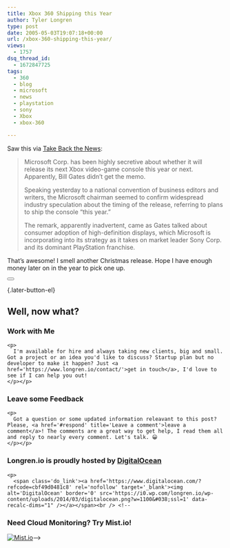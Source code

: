 ```yaml
---
title: Xbox 360 Shipping this Year
author: Tyler Longren
type: post
date: 2005-05-03T19:07:18+00:00
url: /xbox-360-shipping-this-year/
views:
  - 1757
dsq_thread_id:
  - 1672847725
tags:
  - 360
  - blog
  - microsoft
  - news
  - playstation
  - sony
  - Xbox
  - xbox-360

---
```

Saw this via [Take Back the News][1]:  
<!--adsense-->

> Microsoft Corp. has been highly secretive about whether it will release its next Xbox video-game console this year or next. Apparently, Bill Gates didn&#8217;t get the memo.
> 
> Speaking yesterday to a national convention of business editors and writers, the Microsoft chairman seemed to confirm widespread industry speculation about the timing of the release, referring to plans to ship the console &#8220;this year.&#8221;
> 
> The remark, apparently inadvertent, came as Gates talked about consumer adoption of high-definition displays, which Microsoft is incorporating into its strategy as it takes on market leader Sony Corp. and its dominant PlayStation franchise. 

<!--adsense-->

  
That&#8217;s awesome! I smell another Christmas release. Hope I have enough money later on in the year to pick one up. 

<div class="wpulike wpulike-default " >
  <div class="wp_ulike_general_class wp_ulike_is_not_liked">
    <button type="button"
					aria-label="Like Button"
					data-ulike-id="1848"
					data-ulike-nonce="4e9c3594fa"
					data-ulike-type="likeThis"
					data-ulike-template="wpulike-default"
					data-ulike-display-likers="0"
					data-ulike-disable-pophover="0"
					class="wp_ulike_btn wp_ulike_put_image wp_likethis_1848"></button><span class="count-box"></span>
  </div>
</div>

[][2]{.later-button-el}

<div class='what-next'>
  <h2>
    Well, now what?
  </h2>
  
  <div class='hire'>
    <h3>
      Work with Me
    </h3>
    
    <p>
      I'm available for hire and always taking new clients, big and small. Got a project or an idea you'd like to discuss? Startup plan but no developer to make it happen? Just <a href='https://www.longren.io/contact/'>get in touch</a>, I'd love to see if I can help you out!
    </p></p>
  </div>
  
  <div class='hire'>
    <h3>
      Leave some Feedback
    </h3>
    
    <p>
      Got a question or some updated information releavant to this post? Please, <a href='#respond' title='Leave a comment'>leave a comment</a>! The comments are a great way to get help, I read them all and reply to nearly every comment. Let's talk. 😀
    </p></p>
  </div>
  
  <div class='now-what-bottom-ad'>
    <h3>
      Longren.io is proudly hosted by <a href='https://www.digitalocean.com/?refcode=cbf49d0481c8'>DigitalOcean</a>
    </h3>
    
    <p>
      <span class='do_link'><a href='https://www.digitalocean.com/?refcode=cbf49d0481c8' rel='nofollow' target='_blank'><img alt='DigitalOcean' border='0' src='https://i0.wp.com/longren.io/wp-content/uploads/2014/03/digitalocean.png?w=1100&#038;ssl=1' data-recalc-dims="1" /></a></span><br /> <!--

<h3>Need Cloud Monitoring? Try Mist.io!</h3>

<span class='do_link'><a href='http://mist.io/?ref=tyler' rel='nofollow' target='_blank'><img alt='Mist.io' border='0' src='https://i0.wp.com/longren.io/wp-content/uploads/2014/04/mistio.jpg?w=1100&#038;ssl=1' data-recalc-dims="1"></a></span>--></div> </div>

 [1]: http://www.takebackthenews.com/archives/2005/05/03/xbox-360-to-ship-this-year/
 [2]: #